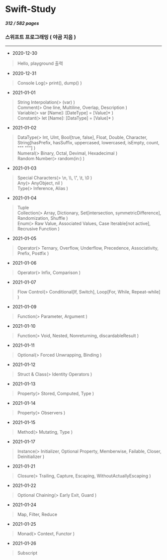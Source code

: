 # Swift-Study
##### 312 / 582 pages
### 스위프트 프로그래밍 ( 야곰 지음 )
---

- 2020-12-30
>Hello, playground 출력

- 2020-12-31
>Console Log(> print(), dump() )    

- 2021-01-01
>String Interpolation(> \(var) )    
>Comment(> One line, Multiline, Overlap, Description )    
>Variable(> var [Name]: [DateType] = [Value]* )    
>Constant(> let [Name]: [DataType] = [Value]* )    

- 2021-01-02
>DataType(> Int, UInt, Bool[true, false], Float, Double, Character, String[hasPrefix, hasSuffix, uppercased, lowercased, isEmpty, count, """ """] )    
>Numeral(> Binary, Octal, Devimal, Hexadecimal )    
>Random Number(> random(in:) )    

- 2021-01-03
>Special Characters(> \n, \\\\, \\", \t, \0 )    
>Any(> AnyObject, nil )    
>Type(> Inference, Alias )    

- 2021-01-04
>Tuple    
>Collection(> Array, Dictionary, Set[intersection, symmetricDifference], Randomization, Shuffle )    
>Enum(> Raw Value, Associated Values, Case Iterable[not active], Recrusive Function )    

- 2021-01-05
>Operator(> Ternary, Overflow, Underflow, Precedence, Associativity, Prefix, Postfix )    

- 2021-01-06
>Operator(> Infix, Comparison )    

- 2021-01-07
>Flow Control(> Conditional[If, Switch], Loop[For, While, Repeat-while] )    

- 2021-01-09
>Function(> Parameter, Argument )    

- 2021-01-10
>Function(> Void, Nested, Nonreturning, discardableResult )    

- 2021-01-11
>Optional(> Forced Unwrapping, Binding )    

- 2021-01-12
>Struct & Class(> Identity Operators )    

- 2021-01-13
>Property(> Stored, Computed, Type )    

- 2021-01-14
>Property(> Observers )    

- 2021-01-15
>Method(> Mutating, Type )    

- 2021-01-17
>Instance(> Initializer, Optional Property, Memberwise, Failable, Closer, Deinitializer )    

- 2021-01-21
>Closure(> Trailing, Capture, Escaping, WithoutActuallyEscaping )    

- 2021-01-22
>Optional Chaining(> Early Exit, Guard )    

- 2021-01-24
>Map, Filter, Reduce

- 2021-01-25
>Monad(> Context, Functor )    

- 2021-01-26
>Subscript    